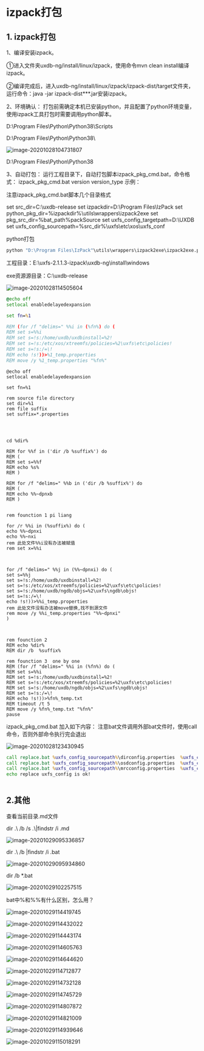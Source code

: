 # izpack打包

## 1. izpack打包

1、编译安装izpack。

 ①进入文件夹uxdb-ng/install/linux/izpack，使用命令mvn clean install编译izpack。

 ②编译完成后，进入uxdb-ng/install/linux/izpack/izpack-dist/target文件夹，运行命令：java -jar izpack-dist***.jar安装izpack。

2、环境确认：   打包前需确定本机已安装python，并且配置了python环境变量，使用izpack工具打包时需要调用python脚本。

D:\Program Files\Python\Python38\Scripts

D:\Program Files\Python\Python38\

![image-20201028104731807](C:\Users\Lenovo\AppData\Roaming\Typora\typora-user-images\image-20201028104731807.png)

D:\Program Files\Python\Python38



3、自动打包：   运行工程目录下，自动打包脚本izpack_pkg_cmd.bat，命令格式： izpack_pkg_cmd.bat version version_type   示例：

注意izpack_pkg_cmd.bat脚本几个目录格式

set src_dir=C:\uxdb-release
set izpackdir=D:\Program Files\IzPack
set python_pkg_dir=%izpackdir%\utils\wrappers\izpack2exe
set pkg_src_dir=%bat_path%packSource
set uxfs_config_targetpath=D:\UXDB
set uxfs_config_sourcepath=%src_dir%\uxfs\etc\xos\uxfs_conf



python打包

```bat
python "D:\Program Files\IzPack"\utils\wrappers\izpack2exe\izpack2exe.py --file=uxdbee.jar --output=uxdb-win-x86_64-ver%version%-EE.exe
```

工程目录：E:\uxfs-2.1.1.3-izpack\uxdb-ng\install\windows

exe资源源目录：C:\uxdb-release

![image-20201028114505604](C:\Users\Lenovo\AppData\Roaming\Typora\typora-user-images\image-20201028114505604.png)

```bat
@echo off
setlocal enabledelayedexpansion

set fn=%1

REM (for /f "delims=" %%i in (%fn%) do (
REM set s=%%i
REM set s=!s:/home/uxdb/uxdbinstall=%2!
REM set s=!s:/etc/xos/xtreemfs/policies=%2\uxfs\etc\policies!
REM set s=!s:/=\!
REM echo !s!))>%1_temp.properties
REM move /y %1_temp.properties "%fn%"

```

```shell
@echo off
setlocal enabledelayedexpansion

set fn=%1

rem source file directory
set dir=%1
rem file suffix
set suffix=*.properties




cd %dir%

REM for %%f in ('dir /b %suffix%') do 
REM (   
REM set s=%%f
REM echo %s%
REM )

REM for /f "delims=" %%b in ('dir /b %suffix%') do 
REM (   
REM echo %%~dpnxb
REM )


rem founction 1 pi liang

for /r %%i in (%suffix%) do (
echo %%~dpnxi
echo %%~nxi
rem 此处文件%%i没有办法被赋值
rem set x=%%i



for /f "delims=" %%j in (%%~dpnxi) do (
set s=%%j
set s=!s:/home/uxdb/uxdbinstall=%2!
set s=!s:/etc/xos/xtreemfs/policies=%2\uxfs\etc\policies!
set s=!s:/home/uxdb/ngdb/objs=%2\uxfs\ngdb\objs!
set s=!s:/=\!
echo !s!))>%%i_temp.properties
rem 此处文件没有办法被move替换,找不到源文件
rem move /y %%i_temp.properties "%%~dpnxi"
)



rem founction 2
REM echo %dir%
REM dir /b  %suffix%

rem founction 3  one by one
REM (for /f "delims=" %%i in (%fn%) do (
REM set s=%%i
REM set s=!s:/home/uxdb/uxdbinstall=%2!
REM set s=!s:/etc/xos/xtreemfs/policies=%2\uxfs\etc\policies!
REM set s=!s:/home/uxdb/ngdb/objs=%2\uxfs\ngdb\objs!
REM set s=!s:/=\!
REM echo !s!))>%fn%_temp.txt
REM timeout /t 5
REM move /y %fn%_temp.txt "%fn%"
pause

```



izpack_pkg_cmd.bat 加入如下内容：
注意bat文件调用外部bat文件时，使用call命令，否则外部命令执行完会退出

![image-20201028123430945](C:\Users\Lenovo\AppData\Roaming\Typora\typora-user-images\image-20201028123430945.png)

```bat
call replace.bat %uxfs_config_sourcepath%\dirconfig.properties  %uxfs_config_targetpath% 
call replace.bat %uxfs_config_sourcepath%\osdconfig.properties  %uxfs_config_targetpath% 
call replace.bat %uxfs_config_sourcepath%\mrcconfig.properties  %uxfs_config_targetpath%
echo replace uxfs_config is ok!
    
```



## 2.其他

查看当前目录.md文件

dir .\ /b /s .\\|findstr /i .md

![image-20201029095336857](C:\Users\Lenovo\AppData\Roaming\Typora\typora-user-images\image-20201029095336857.png)

dir .\ /b  |findstr /i .bat

![image-20201029095934860](C:\Users\Lenovo\AppData\Roaming\Typora\typora-user-images\image-20201029095934860.png)

dir  /b *.bat

![image-20201029102257515](C:\Users\Lenovo\AppData\Roaming\Typora\typora-user-images\image-20201029102257515.png)



bat中%和%%有什么区别，怎么用？

![image-20201029114419745](C:\Users\Lenovo\AppData\Roaming\Typora\typora-user-images\image-20201029114419745.png)

![image-20201029114432022](C:\Users\Lenovo\AppData\Roaming\Typora\typora-user-images\image-20201029114432022.png)

![image-20201029114443174](C:\Users\Lenovo\AppData\Roaming\Typora\typora-user-images\image-20201029114443174.png)

![image-20201029114605763](C:\Users\Lenovo\AppData\Roaming\Typora\typora-user-images\image-20201029114605763.png)

![image-20201029114644620](C:\Users\Lenovo\AppData\Roaming\Typora\typora-user-images\image-20201029114644620.png)

![image-20201029114712877](C:\Users\Lenovo\AppData\Roaming\Typora\typora-user-images\image-20201029114712877.png)

![image-20201029114732128](C:\Users\Lenovo\AppData\Roaming\Typora\typora-user-images\image-20201029114732128.png)

![image-20201029114745729](C:\Users\Lenovo\AppData\Roaming\Typora\typora-user-images\image-20201029114745729.png)

![image-20201029114807872](C:\Users\Lenovo\AppData\Roaming\Typora\typora-user-images\image-20201029114807872.png)

![image-20201029114821009](C:\Users\Lenovo\AppData\Roaming\Typora\typora-user-images\image-20201029114821009.png)

![image-20201029114939646](C:\Users\Lenovo\AppData\Roaming\Typora\typora-user-images\image-20201029114939646.png)

![image-20201029115018291](C:\Users\Lenovo\AppData\Roaming\Typora\typora-user-images\image-20201029115018291.png)